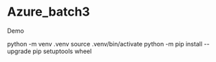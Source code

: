 # Azure_batch3
Demo


python -m venv .venv
source .venv/bin/activate
python -m pip install --upgrade pip setuptools wheel
